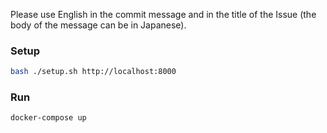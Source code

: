 Please use English in the commit message and in the title of the Issue (the body of the message can be in Japanese).

### Setup

```sh
bash ./setup.sh http://localhost:8000
```

### Run

```sh
docker-compose up
```
